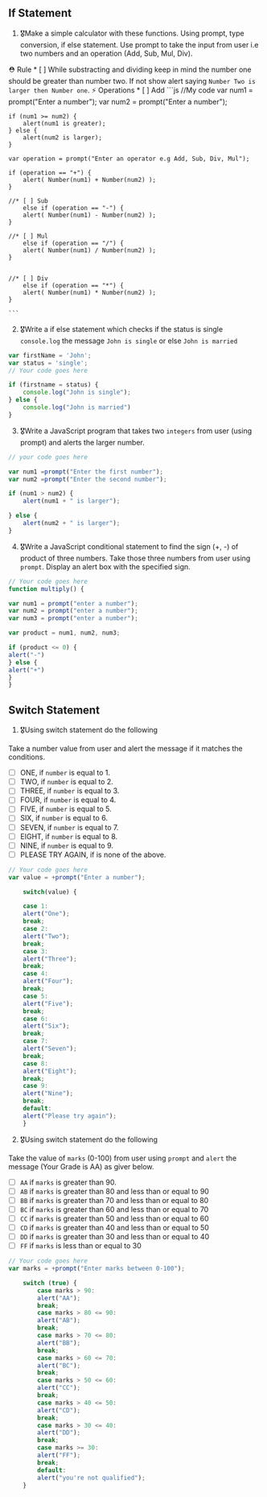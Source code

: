 ## If Statement
1.  🎖Make a simple calculator with these functions. Using prompt, type conversion, if else statement. Use prompt to take the input from user i.e two numbers and an operation (Add, Sub, Mul, Div).

  ⛑ Rule
    * [ ] While substracting and dividing keep in mind the number one should be greater than number two. If not show alert saying `Number Two is larger then Number one`.
  ⚡️ Operations
    * [ ] Add
    ```js 
    //My code 
    var num1 = prompt("Enter a number");
    var num2 = prompt("Enter a number");
    
    if (num1 >= num2) {
    	alert(num1 is greater);
    } else {
    	alert(num2 is larger);
    }

   	var operation = prompt("Enter an operator e.g Add, Sub, Div, Mul");
	
   	if (operation == "+") {
   		alert( Number(num1) + Number(num2) );
   	} 
    
    //* [ ] Sub
    	else if (operation == "-") {
   		alert( Number(num1) - Number(num2) );
    } 

    //* [ ] Mul
    	else if (operation == "/") {
   		alert( Number(num1) / Number(num2) );
    } 


    //* [ ] Div
    	else if (operation == "*") {
   		alert( Number(num1) * Number(num2) );
    } 

    ```

2. 🎖Write a if else statement which checks if the status is single `console.log` the message `John is single` or else `John is married`
```js
var firstName = 'John';
var status = 'single';
// Your code goes here

if (firstname = status) {
 	console.log("John is single");
} else {
	console.log("John is married")
}
```
3. 🎖Write a JavaScript program that takes two `integers` from user (using prompt) and alerts the larger number.
```js
// your code goes here

var num1 =prompt("Enter the first number");
var num2 =prompt("Enter the second number");

if (num1 > num2) {
	alert(num1 + " is larger");

} else {
	alert(num2 + " is larger");
}

```

4. 🎖Write a JavaScript conditional statement to find the sign (+, -) of product of three numbers. Take those three numbers from user using `prompt`. Display an alert box with the specified sign.

```js
// Your code goes here
function multiply() {

var num1 = prompt("enter a number");
var num2 = prompt("enter a number");
var num3 = prompt("enter a number");

var product = num1, num2, num3;

if (product <= 0) {
alert("-")
} else {
alert("+")
}
}
```

## Switch Statement

1. 🎖Using switch statement do the following

Take a number value from user and alert the message if it matches the conditions.
* [ ] ONE, if `number` is equal to 1.
* [ ] TWO, if `number` is equal to 2.
* [ ] THREE, if `number` is equal to 3.
* [ ] FOUR, if `number` is equal to 4.
* [ ] FIVE, if `number` is equal to 5.
* [ ] SIX, if `number` is equal to 6.
* [ ] SEVEN, if `number` is equal to 7.
* [ ] EIGHT, if `number` is equal to 8.
* [ ] NINE, if `number` is equal to 9.
* [ ] PLEASE TRY AGAIN, if  is none of the above.
```js
// Your code goes here
var value = +prompt("Enter a number");

	switch(value) {

	case 1:
	alert("One");
	break;
	case 2:
	alert("Two");
	break;
	case 3:
	alert("Three");
	break;
	case 4:
	alert("Four");
	break;
	case 5:
	alert("Five");
	break;
	case 6:
	alert("Six");
	break;
	case 7:
	alert("Seven");
	break;
	case 8:
	alert("Eight");
	break;
	case 9:
	alert("Nine");
	break;
	default:
	alert("Please try again");
	}


```

2. 🎖Using switch statement do the following

Take the value of `marks` (0-100) from user using `prompt` and `alert` the message (Your Grade is AA) as giver below.
* [ ] `AA` if `marks` is greater than 90.
* [ ] `AB` if `marks` is greater than 80 and less than or equal to 90
* [ ] `BB` if `marks` is greater than 70 and less than or equal to 80
* [ ] `BC` if `marks` is greater than 60 and less than or equal to 70
* [ ] `CC` if `marks` is greater than 50 and less than or equal to 60
* [ ] `CD` if `marks` is greater than 40 and less than or equal to 50
* [ ] `DD` if `marks` is greater than 30 and less than or equal to 40
* [ ] `FF` if `marks` is less than or equal to 30
```js
// Your code goes here
var marks = +prompt("Enter marks between 0-100");

	switch (true) {
		case marks > 90:
		alert("AA");
		break;
		case marks > 80 <= 90:
		alert("AB");
		break;
		case marks > 70 <= 80:
		alert("BB");
		break;
		case marks > 60 <= 70:
		alert("BC");
		break;
		case marks > 50 <= 60:
		alert("CC");
		break;
		case marks > 40 <= 50:
		alert("CD");
		break;
		case marks > 30 <= 40:
		alert("DD");
		break;
		case marks >= 30:
		alert("FF");
		break;
		default:
		alert("you're not qualified");
	}


```
